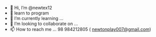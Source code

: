 - 👋 Hi, I’m @newtex12
- 👀 learn to program
- 🌱 I’m currently learning ...
- 💞️ I’m looking to collaborate on ...
- 📫 How to reach me ... 98 984212805 ( newtonplay007@gmail.com)

<!---
newtex12/newtex12 is a ✨ special ✨ repository because its `README.md` (this file) appears on your GitHub profile.
You can click the Preview link to take a look at your changes.
--->
